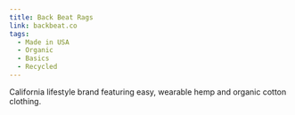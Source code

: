 ```yaml
---
title: Back Beat Rags
link: backbeat.co
tags:
  - Made in USA
  - Organic
  - Basics
  - Recycled
---
```

California lifestyle brand featuring easy, wearable hemp and organic cotton clothing.
